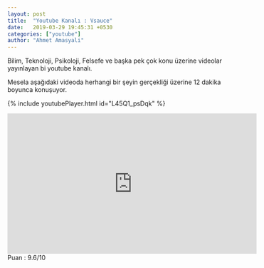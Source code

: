 ```yaml
---
layout: post
title:  "Youtube Kanalı : Vsauce"
date:   2019-03-29 19:45:31 +0530
categories: ["youtube"]
author: "Ahmet Amasyali"
---
```

Bilim, Teknoloji, Psikoloji, Felsefe ve başka pek çok konu üzerine videolar yayınlayan bi youtube kanalı.

Mesela aşağıdaki videoda herhangi bir şeyin gerçekliği üzerine 12 dakika boyunca konuşuyor. 

{% include youtubePlayer.html id="L45Q1_psDqk" %}
<iframe width="560" height="315" src="https://www.youtube.com/embed/L45Q1_psDqk" frameborder="0" allowfullscreen></iframe>
Puan : 9.6/10